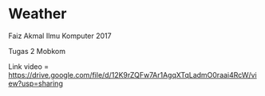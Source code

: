 # Weather
 
 Faiz Akmal Ilmu Komputer 2017
 
 Tugas 2 Mobkom 
 
 Link video = https://drive.google.com/file/d/12K9rZQFw7Ar1AgqXTqLadmO0raai4RcW/view?usp=sharing

